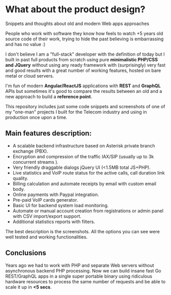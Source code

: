 # What about the product design?
Snippets and thoughts about old and modern Web apps approaches 

People who work with software they know how feels to watch +5 years old source code of their work, trying to hide the past believing is embarrassing and has no value :)

I don't believe I am a "full-stack" developer with the definition of today but I built in past full products from scratch using pure **minimalistic PHP/CSS and JQuery** without using any ready framework with (surprisingly) very fast and good results with a great number of working features, hosted on bare metal or cloud servers.  

I'm fun of modern **Angular/ReactJS** applications with **REST** and **GraphQL** APIs but sometimes it's good to compare the results between an old and a new approach to build a **reference point**. 

This repository includes just some code snippets and screenshots of one of my "one-man" projects I built for the Telecom industry and using in production once upon a time. 

## Main features description:
- A scalable backend infrastructure based on Asterisk private branch exchange (PBX).
- Encryption and compression of the traffic IAX/SIP (usually up to 3k concurrent streams ).
- Very friendly draggable dialogs jQuery UI (<1.5MB total JS+PHP).
- Live statistics and VoIP route status for the active calls, call duration link quality.
- Billing calculation and automate receipts by email with custom email body.
- Online payments with Paypal integration.
- Pre-paid VoIP cards generator.
- Basic UI for backend system load monitoring. 
- Automate or manual account creation from registrations or admin panel with CSV import/export support.
- Additional statistics reports with filters.

The best description is the screenshots. All the options you can see were well tested and working functionalities.

## Conclusions  
Years ago we had to work with PHP and separate Web servers without asynchronous backend PHP processing. Now we can build insane fast Go REST/GraphQL apps in a single super portable binary using ridiculous hardware resources to process the same number of requests and be able to scale it up in **<5 secs**. 
